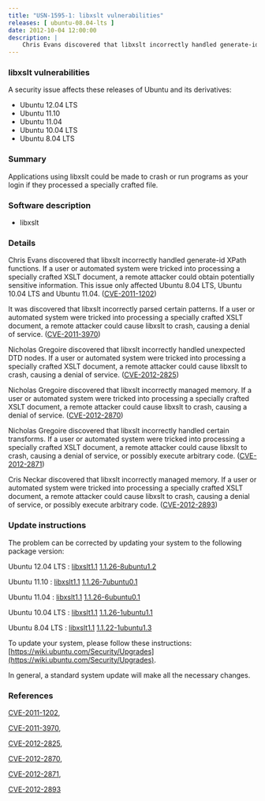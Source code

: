 ```yaml
---
title: "USN-1595-1: libxslt vulnerabilities"
releases: [ ubuntu-08.04-lts ]
date: 2012-10-04 12:00:00
description: |
    Chris Evans discovered that libxslt incorrectly handled generate-id XPath functions. If a user or automated system were tricked into processing a specially crafted XSLT document, a remote attacker could obtain potentially sensitive information. This issue only affected Ubuntu 8.04 LTS, Ubuntu 10.04 LTS and Ubuntu 11.04. ([CVE-2011-1202](http://people.ubuntu.com/~ubuntu-security/cve/CVE-2011-1202))
--- 
```

 
### libxslt vulnerabilities

A security issue affects these releases of Ubuntu and its derivatives:

* Ubuntu 12.04 LTS
* Ubuntu 11.10
* Ubuntu 11.04
* Ubuntu 10.04 LTS
* Ubuntu 8.04 LTS

### Summary

Applications using libxslt could be made to crash or run programs as your login if they processed a specially crafted file.

### Software description

* libxslt 

### Details

Chris Evans discovered that libxslt incorrectly handled generate-id XPath functions. If a user or automated system were tricked into processing a specially crafted XSLT document, a remote attacker could obtain potentially sensitive information. This issue only affected Ubuntu 8.04 LTS, Ubuntu 10.04 LTS and Ubuntu 11.04. ([CVE-2011-1202](http://people.ubuntu.com/~ubuntu-security/cve/CVE-2011-1202))

It was discovered that libxslt incorrectly parsed certain patterns. If a user or automated system were tricked into processing a specially crafted XSLT document, a remote attacker could cause libxslt to crash, causing a denial of service. ([CVE-2011-3970](http://people.ubuntu.com/~ubuntu-security/cve/CVE-2011-3970))

Nicholas Gregoire discovered that libxslt incorrectly handled unexpected DTD nodes. If a user or automated system were tricked into processing a specially crafted XSLT document, a remote attacker could cause libxslt to crash, causing a denial of service. ([CVE-2012-2825](http://people.ubuntu.com/~ubuntu-security/cve/CVE-2012-2825))

Nicholas Gregoire discovered that libxslt incorrectly managed memory. If a user or automated system were tricked into processing a specially crafted XSLT document, a remote attacker could cause libxslt to crash, causing a denial of service. ([CVE-2012-2870](http://people.ubuntu.com/~ubuntu-security/cve/CVE-2012-2870))

Nicholas Gregoire discovered that libxslt incorrectly handled certain transforms. If a user or automated system were tricked into processing a specially crafted XSLT document, a remote attacker could cause libxslt to crash, causing a denial of service, or possibly execute arbitrary code. ([CVE-2012-2871](http://people.ubuntu.com/~ubuntu-security/cve/CVE-2012-2871))

Cris Neckar discovered that libxslt incorrectly managed memory. If a user or automated system were tricked into processing a specially crafted XSLT document, a remote attacker could cause libxslt to crash, causing a denial of service, or possibly execute arbitrary code. ([CVE-2012-2893](http://people.ubuntu.com/~ubuntu-security/cve/CVE-2012-2893)) 

### Update instructions

The problem can be corrected by updating your system to the following package version:

Ubuntu 12.04 LTS
 : [libxslt1.1](https://launchpad.net/ubuntu/+source/libxslt) <span> [1.1.26-8ubuntu1.2](https://launchpad.net/ubuntu/+source/libxslt/1.1.26-8ubuntu1.2) </span> 

Ubuntu 11.10
 : [libxslt1.1](https://launchpad.net/ubuntu/+source/libxslt) <span> [1.1.26-7ubuntu0.1](https://launchpad.net/ubuntu/+source/libxslt/1.1.26-7ubuntu0.1) </span> 

Ubuntu 11.04
 : [libxslt1.1](https://launchpad.net/ubuntu/+source/libxslt) <span> [1.1.26-6ubuntu0.1](https://launchpad.net/ubuntu/+source/libxslt/1.1.26-6ubuntu0.1) </span> 

Ubuntu 10.04 LTS
 : [libxslt1.1](https://launchpad.net/ubuntu/+source/libxslt) <span> [1.1.26-1ubuntu1.1](https://launchpad.net/ubuntu/+source/libxslt/1.1.26-1ubuntu1.1) </span> 

Ubuntu 8.04 LTS
 : [libxslt1.1](https://launchpad.net/ubuntu/+source/libxslt) <span> [1.1.22-1ubuntu1.3](https://launchpad.net/ubuntu/+source/libxslt/1.1.22-1ubuntu1.3) </span> 

To update your system, please follow these instructions: [https://wiki.ubuntu.com/Security/Upgrades](https://wiki.ubuntu.com/Security/Upgrades).

In general, a standard system update will make all the necessary changes. 

### References

 [CVE-2011-1202](http://people.ubuntu.com/~ubuntu-security/cve/CVE-2011-1202), 

 [CVE-2011-3970](http://people.ubuntu.com/~ubuntu-security/cve/CVE-2011-3970), 

 [CVE-2012-2825](http://people.ubuntu.com/~ubuntu-security/cve/CVE-2012-2825), 

 [CVE-2012-2870](http://people.ubuntu.com/~ubuntu-security/cve/CVE-2012-2870), 

 [CVE-2012-2871](http://people.ubuntu.com/~ubuntu-security/cve/CVE-2012-2871), 

 [CVE-2012-2893](http://people.ubuntu.com/~ubuntu-security/cve/CVE-2012-2893)
 
